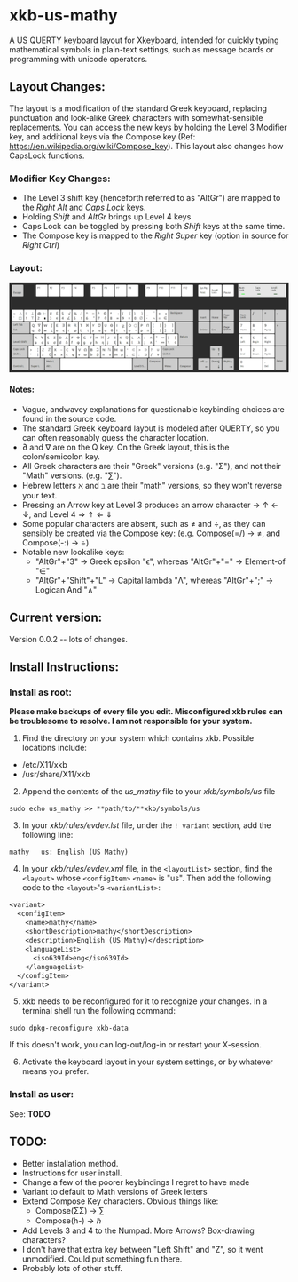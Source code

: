 # xkb-us-mathy

A US QUERTY keyboard layout for Xkeyboard, intended for quickly typing mathematical symbols in plain-text settings, such as message boards or programming with unicode operators.                                        

## Layout Changes:

The layout is a modification of the standard Greek keyboard, replacing punctuation and look-alike Greek characters with somewhat-sensible replacements. You can access the new keys by holding the Level 3 Modifier key, and additional keys via the Compose key (Ref: https://en.wikipedia.org/wiki/Compose_key). This layout also changes how CapsLock functions. 

### Modifier Key Changes:

- The Level 3 shift key (henceforth referred to as "AltGr") are mapped to the *Right Alt* and *Caps Lock* keys.
- Holding *Shift* and *AltGr* brings up Level 4 keys
- Caps Lock can be toggled by pressing both *Shift* keys at the same time. 
- The Compose key is mapped to the *Right Super* key (option in source for *Right Ctrl*)

### Layout:

![Visual of keyboard layout](/xkb_us_mathy_layout.png)

#### Notes: 

- Vague, andwavey explanations for questionable keybinding choices are found in the source code.
- The standard Greek keyboard layout is modeled after QUERTY, so you can often reasonably guess the character location.
- ∂ and ∇ are on the Q key. On the Greek layout, this is the colon/semicolon key.
- All Greek characters are their "Greek" versions (e.g. "Σ"), and not their "Math" versions. (e.g. "∑").
- Hebrew letters ℵ and ℶ are their "math" versions, so they won't reverse your text.
- Pressing an Arrow key at Level 3 produces an arrow character → ↑ ← ↓, and Level 4 ⇒ ⇑ ⇐ ⇓
- Some popular characters are absent, such as ≠ and ÷, as they can sensibly be created via the Compose key: (e.g. Compose(=/) → ≠, and Compose(-:) → ÷)
- Notable new lookalike keys: 
  - "AltGr"+"3" → Greek epsilon "ϵ", whereas "AltGr"+"=" → Element-of "∈"
  - "AltGr"+"Shift"+"L" → Capital lambda "Λ", whereas "AltGr"+";" → Logican And "∧"

## Current version:

Version 0.0.2 -- lots of changes.

## Install Instructions:

### Install as root:

**Please make backups of every file you edit. Misconfigured xkb rules can be troublesome to resolve. I am not responsible for your system.**

1. Find the directory on your system which contains xkb. Possible locations include: 

- /etc/X11/xkb
- /usr/share/X11/xkb

2. Append the contents of the *us_mathy* file to your *xkb/symbols/us* file

```
sudo echo us_mathy >> **path/to/**xkb/symbols/us
```

3. In your *xkb/rules/evdev.lst* file, under the `! variant` section, add the following line: 

```
mathy   us: English (US Mathy)
```

4. In your *xkb/rules/evdev.xml* file, in the `<layoutList>` section, find the `<layout>` whose `<configItem>` `<name>` is "us". Then add the following code to the `<layout>`'s `<variantList>`:
```
<variant>
  <configItem>
    <name>mathy</name>
    <shortDescription>mathy</shortDescription>
    <description>English (US Mathy)</description>
    <languageList>
      <iso639Id>eng</iso639Id>
    </languageList>
  </configItem>
</variant>
```

5. xkb needs to be reconfigured for it to recognize your changes. In a terminal shell run the following command:

```
sudo dpkg-reconfigure xkb-data
```

If this doesn't work, you can log-out/log-in or restart your X-session.

6. Activate the keyboard layout in your system settings, or by whatever means you prefer. 

### Install as user:

See: **TODO**

## TODO:

* Better installation method.
* Instructions for user install.
* Change a few of the poorer keybindings I regret to have made
* Variant to default to Math versions of Greek letters
* Extend Compose Key characters. Obvious things like:
  - Compose(ΣΣ) → ∑
  - Compose(h-) → ℏ
* Add Levels 3 and 4 to the Numpad. More Arrows? Box-drawing characters?
* I don't have that extra key between "Left Shift" and "Z", so it went unmodified. Could put something fun there.
* Probably lots of other stuff. 
